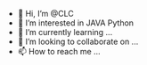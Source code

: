 - 👋 Hi, I’m @CLC
- 👀 I’m interested in JAVA Python 
- 🌱 I’m currently learning ...
- 💞️ I’m looking to collaborate on ...
- 📫 How to reach me ...

<!---
CLCxxx/CLCxxx is a ✨ special ✨ repository because its `README.md` (this file) appears on your GitHub profile.
You can click the Preview link to take a look at your changes.
--->

